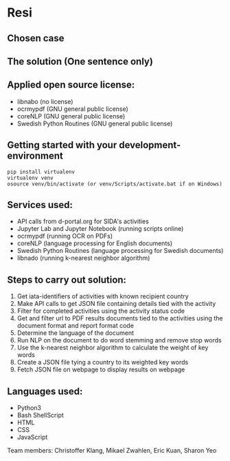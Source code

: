 # Resi  
  
## Chosen case  
  
## The solution (One sentence only)  
  
## Applied open source license:    
- libnabo (no license)  
- ocrmypdf (GNU general public license)  
- coreNLP (GNU general public license)  
- Swedish Python Routines (GNU general public license)  

  
## Getting started with your development-environment 
```
pip install virtualenv
virtualenv venv
osource venv/bin/activate (or venv/Scripts/activate.bat if on Windows)
```
  
## Services used:  
- API calls from d-portal.org for SIDA's activities  
- Jupyter Lab and Jupyter Notebook (running scripts online)  
- ocrmypdf (running OCR on PDFs)  
- coreNLP (language processing for English documents)  
- Swedish Python Routines (language processing for Swedish documents)  
- libnado (running k-nearest neighbor algorithm)  
  
## Steps to carry out solution:  
1) Get iata-identifiers of activities with known recipient country  
2) Make API calls to get JSON file containing details tied with the activity  
3) Filter for completed activities using the activity status code  
4) Get and filter url to PDF results documents tied to the activities using the document format and report format code  
5) Determine the language of the document  
6) Run NLP on the document to do word stemming and remove stop words  
7) Use the k-nearest neighbor algorithm to calculate the weight of key words  
8) Create a JSON file tying a country to its weighted key words  
9) Fetch JSON file on webpage to display results on webpage  
  
## Languages used:    
- Python3  
- Bash ShellScript
- HTML
- CSS
- JavaScript
  
Team members: Christoffer Klang, Mikael Zwahlen, Eric Kuan, Sharon Yeo    
